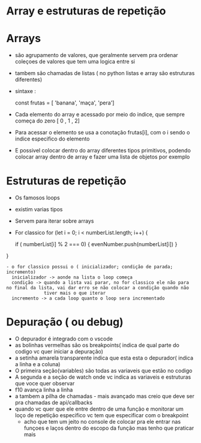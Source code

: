# Array e estruturas de repetição



# Arrays

  - são agrupamento de valores, que geralmente servem pra ordenar coleçoes de valores que tem uma logica entre si
  - tambem são chamadas de listas ( no python listas e array são estruturas diferentes)
  - sintaxe :
    
    const frutas = [ 'banana', 'maça', 'pera']

  - Cada elemento do array e acessado por meio do indice, que sempre começa do zero [ 0 , 1 , 2]

  - Para acessar o elemento se usa a conotação frutas[i], com o i sendo o indice especifico do elemento

  - E possivel colocar dentro do array diferentes tipos primitivos, podendo colocar array dentro de array e fazer uma lista de objetos por exemplo

# Estruturas de repetição
  
  - Os famosos loops
  - existim varias tipos
  - Servem para iterar sobre arrays

  - For classico
    for (let i = 0; i < numberList.length; i++) {
    
    if ( numberList[i] % 2 === 0) {
        evenNumber.push(numberList[i])
    }
    
  }

    - o for classico possui o ( inicializador; condição de parada; incremento)
      inicializador -> aonde na lista o loop começa
      condição -> quando a lista vai parar, no for classico ele não para no final da lista, vai dar erro se não colocar a condição quando não
                  tiver mais o que iterar
      incremento -> a cada loop quanto o loop sera incrementado


# Depuração ( ou debug)
  - O depurador é integrado com o vscode
  - as bolinhas vermelhas são os breakpoints( indica de qual parte do codigo vc quer iniciar a depuração)
  - a setinha amarela transparente indica que esta esta o depurador( indica a linha e a coluna)
  - O primeira seção(variables) são todas as variaveis que estão no codigo
  - A segunda e a seção de watch onde vc indica as variaveis e estruturas que voce quer observar
  - f10 avança linha a linha
  - a tambem a pilha de chamadas - mais avançado mas creio que deve ser pra chamadas de api/callbacks
  - quando vc quer que ele entre dentro de uma função e monitorar um loço de repetição especifico vc tem que especificar com o breakpoint
    - acho que tem um jeito no console de colocar pra ele entrar nas funçoes e laços dentro do escopo da função mas tenho que praticar mais